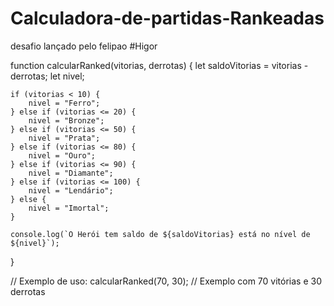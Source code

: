 # Calculadora-de-partidas-Rankeadas
desafio lançado pelo felipao
#Higor

function calcularRanked(vitorias, derrotas) {
    let saldoVitorias = vitorias - derrotas;
    let nivel;

    if (vitorias < 10) {
        nivel = "Ferro";
    } else if (vitorias <= 20) {
        nivel = "Bronze";
    } else if (vitorias <= 50) {
        nivel = "Prata";
    } else if (vitorias <= 80) {
        nivel = "Ouro";
    } else if (vitorias <= 90) {
        nivel = "Diamante";
    } else if (vitorias <= 100) {
        nivel = "Lendário";
    } else {
        nivel = "Imortal";
    }

    console.log(`O Herói tem saldo de ${saldoVitorias} está no nível de ${nivel}`);
}

// Exemplo de uso:
calcularRanked(70, 30);  // Exemplo com 70 vitórias e 30 derrotas

